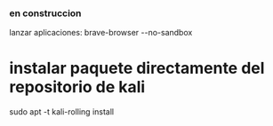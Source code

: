 ### en construccion
lanzar aplicaciones:
brave-browser --no-sandbox

# instalar paquete directamente del repositorio de kali
sudo apt -t kali-rolling install <paquete>



